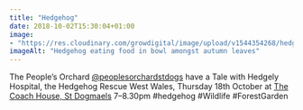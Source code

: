 ```yaml
---
title: "Hedgehog"
date: 2018-10-02T15:30:04+01:00
image: 
- "https://res.cloudinary.com/growdigital/image/upload/v1544354268/hedgehog-45006186112.png"
imageAlt: "Hedgehog eating food in bowl amongst autumn leaves"
---
```


The People’s Orchard [@peoplesorchardstdogs](https://www.facebook.com/peoplesorchardstdogs/) have a Tale with Hedgely Hospital, the Hedgehog Rescue West Wales, Thursday 18th October at [The Coach House, St Dogmaels](https://www.openstreetmap.org/way/600403747) 7–8.30pm #hedgehog #Wildlife #ForestGarden
